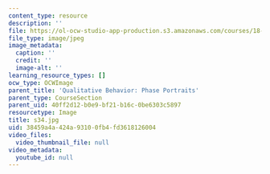 ```yaml
---
content_type: resource
description: ''
file: https://ol-ocw-studio-app-production.s3.amazonaws.com/courses/18-03sc-differential-equations-fall-2011/38459a4a424a93100fb4fd3618126004_s34.jpg
file_type: image/jpeg
image_metadata:
  caption: ''
  credit: ''
  image-alt: ''
learning_resource_types: []
ocw_type: OCWImage
parent_title: 'Qualitative Behavior: Phase Portraits'
parent_type: CourseSection
parent_uid: 40ff2d12-b0e9-bf21-b16c-0be6303c5897
resourcetype: Image
title: s34.jpg
uid: 38459a4a-424a-9310-0fb4-fd3618126004
video_files:
  video_thumbnail_file: null
video_metadata:
  youtube_id: null
---
```


